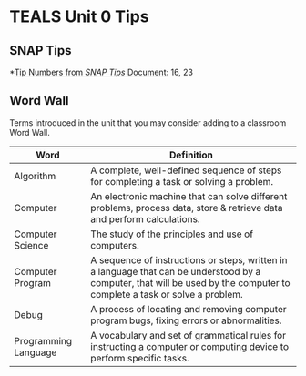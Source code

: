 # TEALS Unit 0 Tips

## SNAP Tips
*[Tip Numbers from *SNAP Tips* Document:](https://github.com/TEALSK12/introduction-to-computer-science/blob/master/Snap%20Tips.docx?raw=true) 16, 23

## Word Wall
Terms introduced in the unit that you may consider adding to a classroom Word Wall.

| Word     | Definition                                 |
| ------------- | --------------------------------------------- |
| Algorithm    | A complete, well-defined sequence of steps for completing a task or solving a problem.|
| Computer     | An electronic machine that can solve different problems, process data, store & retrieve data and perform calculations. |
| Computer Science    | The study of the principles and use of computers.|
| Computer Program   | A sequence of instructions or steps, written in a language that can be understood by a computer, that will be used by the computer to complete a task or solve a problem.|
| Debug   | A process of locating and removing computer program bugs, fixing errors or abnormalities. |
| Programming Language   | A vocabulary and set of grammatical rules for instructing a computer or computing device to perform specific tasks.  |
